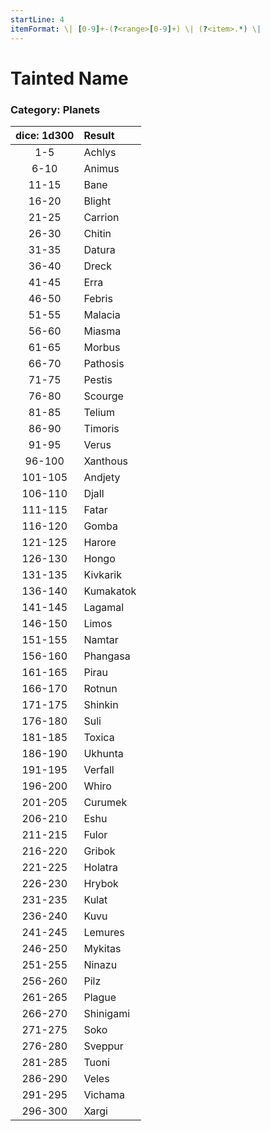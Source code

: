 ```yaml
---
startLine: 4
itemFormat: \| [0-9]+-(?<range>[0-9]+) \| (?<item>.*) \|
---
```

# Tainted Name
### Category: Planets

| dice: 1d300 | Result |
|:----:|:-------|
| 1-5 | Achlys |
| 6-10 | Animus |
| 11-15 | Bane |
| 16-20 | Blight |
| 21-25 | Carrion |
| 26-30 | Chitin |
| 31-35 | Datura |
| 36-40 | Dreck |
| 41-45 | Erra |
| 46-50 | Febris |
| 51-55 | Malacia |
| 56-60 | Miasma |
| 61-65 | Morbus |
| 66-70 | Pathosis |
| 71-75 | Pestis |
| 76-80 | Scourge |
| 81-85 | Telium |
| 86-90 | Timoris |
| 91-95 | Verus |
| 96-100 | Xanthous |
| 101-105 | Andjety |
| 106-110 | Djall |
| 111-115 | Fatar |
| 116-120 | Gomba |
| 121-125 | Harore |
| 126-130 | Hongo |
| 131-135 | Kivkarik |
| 136-140 | Kumakatok |
| 141-145 | Lagamal |
| 146-150 | Limos |
| 151-155 | Namtar |
| 156-160 | Phangasa |
| 161-165 | Pirau |
| 166-170 | Rotnun |
| 171-175 | Shinkin |
| 176-180 | Suli |
| 181-185 | Toxica |
| 186-190 | Ukhunta |
| 191-195 | Verfall |
| 196-200 | Whiro |
| 201-205 | Curumek |
| 206-210 | Eshu |
| 211-215 | Fulor |
| 216-220 | Gribok |
| 221-225 | Holatra |
| 226-230 | Hrybok |
| 231-235 | Kulat |
| 236-240 | Kuvu |
| 241-245 | Lemures |
| 246-250 | Mykitas |
| 251-255 | Ninazu |
| 256-260 | Pilz |
| 261-265 | Plague |
| 266-270 | Shinigami |
| 271-275 | Soko |
| 276-280 | Sveppur |
| 281-285 | Tuoni |
| 286-290 | Veles |
| 291-295 | Vichama |
| 296-300 | Xargi |